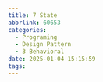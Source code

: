 ```yaml
---
title: 7 State
abbrlink: 60653
categories:
  - Programing
  - Design Pattern
  - 3 Behavioral
date: 2025-01-04 15:15:59
tags:
---
```


